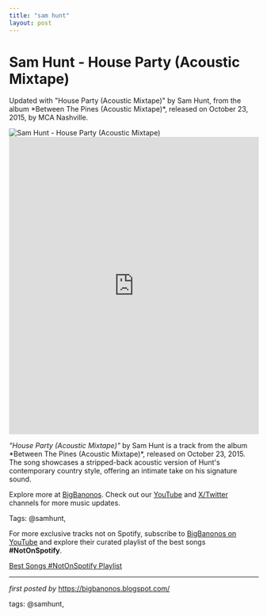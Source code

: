 ```yaml
---
title: "sam hunt"
layout: post
---
```

<!-- Title of the Post -->
<h1 >Sam Hunt - House Party (Acoustic Mixtape)</h1> <!-- Introductory Text -->
<p >Updated with "House Party (Acoustic Mixtape)" by Sam Hunt, from the album *Between The Pines (Acoustic Mixtape)*, released on October 23, 2015, by MCA Nashville.</p> <!-- Featured Image -->
<div > <img src="https://i1.sndcdn.com/artworks-WU7ryn6mI2Kn-0-t500x500.jpg" alt="Sam Hunt - House Party (Acoustic Mixtape)" />
</div> <!-- YouTube Video Embed -->
<div > <iframe width="100%" height="601" src="https://www.youtube.com/embed/lI6LPnzjjdE" title="House Party (Acoustic Mixtape)" frameborder="0" allow="accelerometer; autoplay; clipboard-write; encrypted-media; gyroscope; picture-in-picture; web-share" referrerpolicy="strict-origin-when-cross-origin" allowfullscreen></iframe>
</div> <!-- Song Information -->
<div > <p><em>"House Party (Acoustic Mixtape)"</em> by Sam Hunt is a track from the album *Between The Pines (Acoustic Mixtape)*, released on October 23, 2015. The song showcases a stripped-back acoustic version of Hunt's contemporary country style, offering an intimate take on his signature sound.</p>
</div> <!-- Footer Links -->
<div > <p>Explore more at <a href="https://bigbanonos.blogspot.com/" target="_blank">BigBanonos</a>. Check out our <a href="https://www.youtube.com/@BigBanonos" target="_blank">YouTube</a> and <a href="https://x.com/bigbanonos" target="_blank">X/Twitter</a> channels for more music updates.</p>
</div> <!-- Tags -->
<p >Tags: @samhunt,</p>


<!--Subscribe and Playlist Links-->
<div>
    <p>For more exclusive tracks not on Spotify, subscribe to <a href="https://www.youtube.com/@BigBanonos" target="_blank">BigBanonos on YouTube</a> and explore their curated playlist of the best songs <strong>#NotOnSpotify</strong>.</p>
    <p><a href="https://www.youtube.com/playlist?list=PLtuNtuTatqI0kFahUCbtbfenC_ET5O_tr" target="_blank">Best Songs #NotOnSpotify Playlist<br /></a></p></div>

<hr />

<p><em>first posted by</em> <a href="https://bigbanonos.blogspot.com/" rel="noopener" target="_new">https://bigbanonos.blogspot.com/</a></p>

<p>tags: @samhunt,</p>

